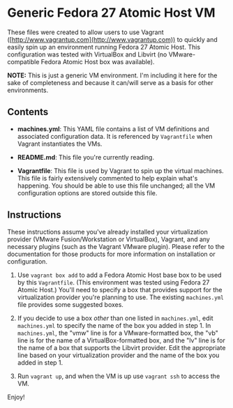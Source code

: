 # Generic Fedora 27 Atomic Host VM

These files were created to allow users to use Vagrant ([http://www.vagrantup.com](http://www.vagrantup.com)) to quickly and easily spin up an environment running Fedora 27 Atomic Host. This configuration was tested with VirtualBox and Libvirt (no VMware-compatible Fedora Atomic Host box was available).

**NOTE:** This is just a generic VM environment. I'm including it here for the sake of completeness and because it can/will serve as a basis for other environments.

## Contents

* **machines.yml**: This YAML file contains a list of VM definitions and associated configuration data. It is referenced by `Vagrantfile` when Vagrant instantiates the VMs.

* **README.md**: This file you're currently reading.

* **Vagrantfile**: This file is used by Vagrant to spin up the virtual machines. This file is fairly extensively commented to help explain what's happening. You should be able to use this file unchanged; all the VM configuration options are stored outside this file.

## Instructions

These instructions assume you've already installed your virtualization provider (VMware Fusion/Workstation or VirtualBox), Vagrant, and any necessary plugins (such as the Vagrant VMware plugin). Please refer to the documentation for those products for more information on installation or configuration.

1. Use `vagrant box add` to add a Fedora Atomic Host base box to be used by this `Vagrantfile`. (This environment was tested using Fedora 27 Atomic Host.) You'll need to specify a box that provides support for the virtualization provider you're planning to use. The existing `machines.yml` file provides some suggested boxes.

2. If you decide to use a box _other_ than one listed in `machines.yml`, edit `machines.yml` to specify the name of the box you added in step 1. In `machines.yml`, the "vmw" line is for a VMware-formatted box, the "vb" line is for the name of a VirtualBox-formatted box, and the "lv" line is for the name of a box that supports the Libvirt provider. Edit the appropriate line based on your virtualization provider and the name of the box you added in step 1.

3. Run `vagrant up`, and when the VM is up use `vagrant ssh` to access the VM.

Enjoy!
